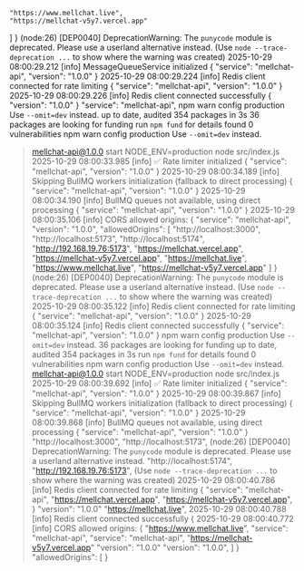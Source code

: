     "https://www.mellchat.live",
    "https://mellchat-v5y7.vercel.app"
  ]
}
(node:26) [DEP0040] DeprecationWarning: The `punycode` module is deprecated. Please use a userland alternative instead.
(Use `node --trace-deprecation ...` to show where the warning was created)
2025-10-29 08:00:29.212 [info] MessageQueueService initialized {
  "service": "mellchat-api",
  "version": "1.0.0"
}
2025-10-29 08:00:29.224 [info] Redis client connected for rate limiting {
  "service": "mellchat-api",
  "version": "1.0.0"
}
2025-10-29 08:00:29.226 [info] Redis client connected successfully {
  "version": "1.0.0"
}
  "service": "mellchat-api",
npm warn config production Use `--omit=dev` instead.
up to date, audited 354 packages in 3s
36 packages are looking for funding
  run `npm fund` for details
found 0 vulnerabilities
npm warn config production Use `--omit=dev` instead.
> mellchat-api@1.0.0 start
> NODE_ENV=production node src/index.js
2025-10-29 08:00:33.985 [info] ✅ Rate limiter initialized {
  "service": "mellchat-api",
  "version": "1.0.0"
}
2025-10-29 08:00:34.189 [info] Skipping BullMQ workers initialization (fallback to direct processing) {
  "service": "mellchat-api",
  "version": "1.0.0"
}
2025-10-29 08:00:34.190 [info] BullMQ queues not available, using direct processing {
  "service": "mellchat-api",
  "version": "1.0.0"
}
2025-10-29 08:00:35.106 [info] CORS allowed origins: {
  "service": "mellchat-api",
  "version": "1.0.0",
  "allowedOrigins": [
    "http://localhost:3000",
    "http://localhost:5173",
    "http://localhost:5174",
    "http://192.168.19.76:5173",
    "https://mellchat.vercel.app",
    "https://mellchat-v5y7.vercel.app",
    "https://mellchat.live",
    "https://www.mellchat.live",
    "https://mellchat-v5y7.vercel.app"
  ]
}
(node:26) [DEP0040] DeprecationWarning: The `punycode` module is deprecated. Please use a userland alternative instead.
(Use `node --trace-deprecation ...` to show where the warning was created)
2025-10-29 08:00:35.122 [info] Redis client connected for rate limiting {
  "service": "mellchat-api",
  "version": "1.0.0"
}
2025-10-29 08:00:35.124 [info] Redis client connected successfully {
  "service": "mellchat-api",
  "version": "1.0.0"
}
npm warn config production Use `--omit=dev` instead.
36 packages are looking for funding
up to date, audited 354 packages in 3s
  run `npm fund` for details
found 0 vulnerabilities
npm warn config production Use `--omit=dev` instead.
> mellchat-api@1.0.0 start
> NODE_ENV=production node src/index.js
2025-10-29 08:00:39.692 [info] ✅ Rate limiter initialized {
  "service": "mellchat-api",
  "version": "1.0.0"
}
2025-10-29 08:00:39.867 [info] Skipping BullMQ workers initialization (fallback to direct processing) {
  "service": "mellchat-api",
  "version": "1.0.0"
}
2025-10-29 08:00:39.868 [info] BullMQ queues not available, using direct processing {
  "service": "mellchat-api",
  "version": "1.0.0"
}
    "http://localhost:3000",
    "http://localhost:5173",
(node:26) [DEP0040] DeprecationWarning: The `punycode` module is deprecated. Please use a userland alternative instead.
    "http://localhost:5174",
    "http://192.168.19.76:5173",
(Use `node --trace-deprecation ...` to show where the warning was created)
2025-10-29 08:00:40.786 [info] Redis client connected for rate limiting {
  "service": "mellchat-api",
    "https://mellchat.vercel.app",
    "https://mellchat-v5y7.vercel.app",
}
  "version": "1.0.0"
    "https://mellchat.live",
2025-10-29 08:00:40.788 [info] Redis client connected successfully {
2025-10-29 08:00:40.772 [info] CORS allowed origins: {
    "https://www.mellchat.live",
  "service": "mellchat-api",
  "service": "mellchat-api",
    "https://mellchat-v5y7.vercel.app"
  "version": "1.0.0"
  "version": "1.0.0",
  ]
}
  "allowedOrigins": [
}